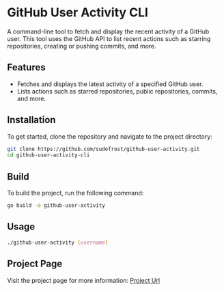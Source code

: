 # GitHub User Activity CLI

A command-line tool to fetch and display the recent activity of a GitHub user. This tool uses the GitHub API to list recent actions such as starring repositories, creating or pushing commits, and more.

## Features
- Fetches and displays the latest activity of a specified GitHub user.
- Lists actions such as starred repositories, public repositories, commits, and more.

## Installation

To get started, clone the repository and navigate to the project directory:

```bash
git clone https://github.com/sudofrost/github-user-activity.git
cd github-user-activity-cli
```
## Build
To build the project, run the following command:
```bash
go build -o github-user-activity
```

## Usage
```bash
./github-user-activity [username]
```

## Project Page
Visit the project page for more information: [Project Url](https://roadmap.sh/projects/github-user-activity)
